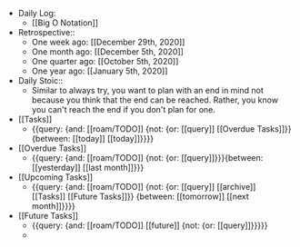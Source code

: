 - Daily Log:
    - [[Big O Notation]]
- Retrospective::
    - One week ago: [[December 29th, 2020]]
    - One month ago: [[December 5th, 2020]]
    - One quarter ago: [[October 5th, 2020]]
    - One year ago: [[January 5th, 2020]]
- Daily Stoic::
    - Similar to always try, you want to plan with an end in mind not because you think that the end can be reached. Rather, you know you can't reach the end if you don't plan for one.
- [[Tasks]]
    - {{query: {and: [[roam/TODO]] {not: {or: [[query]] [[Overdue Tasks]]}} {between: [[today]] [[today]]}}}}
- [[Overdue Tasks]]
    - {{query: {and: [[roam/TODO]] {not: {or: [[query]]}}}{between: [[yesterday]] [[last month]]}}}
- [[Upcoming Tasks]]
    - {{query: {and: [[roam/TODO]] {not: {or: [[query]] [[archive]] [[Tasks]] [[Future Tasks]]}} {between: [[tomorrow]] [[next month]]}}}}
- [[Future Tasks]]
    - {{query: {and: [[roam/TODO]] [[future]] {not: {or: [[query]]}}}}}
    - 
